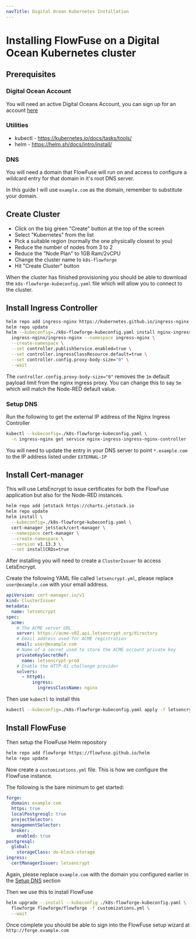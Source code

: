 ```yaml
---
navTitle: Digital Ocean Kubernetes Installation
---
```


# Installing FlowFuse on a Digital Ocean Kubernetes cluster

## Prerequisites

### Digital Ocean Account

You will need an active Digital Oceans Account, you can sign up
for an account [here](https://cloud.digitalocean.com/registrations/new)

### Utilities

- kubectl - https://kubernetes.io/docs/tasks/tools/
- helm - https://helm.sh/docs/intro/install/

### DNS

You will need a domain that FlowFuse will run on and access to configure
a wildcard entry for that domain in it's root DNS server.

In this guide I will use `example.com` as the domain, remember to substitute your domain.

## Create Cluster

- Click on the big green "Create" button at the top of the screen
- Select "Kubernetes" from the list
- Pick a suitable region (normally the one physically closest to you)
- Reduce the number of nodes from 3 to 2
- Reduce the "Node Plan" to 1GB Ram/2vCPU
- Change the cluster name to `k8s-flowforge`
- Hit "Create Cluster" button

When the cluster has finished provisioning you should be able to download
the `k8s-flowforge-kubeconfig.yaml` file which will allow you to connect to the cluster.

## Install Ingress Controller

```bash
helm repo add ingress-nginx https://kubernetes.github.io/ingress-nginx
helm repo update
helm --kubeconfig=./k8s-flowforge-kubeconfig.yaml install nginx-ingress \
  ingress-nginx/ingress-nginx --namespace ingress-nginx \
  --create-namespace \
  --set controller.publishService.enabled=true \
  --set controller.ingressClassResource.default=true \
  --set controller.config.proxy-body-size="0" \
  --wait

```

The `controller.config.proxy-body-size="0"` removes the `1m` default payload limit 
from the nginx ingress proxy. You can change this to say `5m` which will match the 
Node-RED default value.

### Setup DNS

Run the following to get the external IP address of the Nginx Ingress 
Controller

```bash
kubectl --kubeconfig=./k8s-flowforge-kubeconfig.yaml \
  -n ingress-nginx get service nginx-ingress-ingress-nginx-controller
```

You will need to update the entry in your DNS server to point 
`*.example.com` to the IP address listed under `EXTERNAL-IP`

## Install Cert-manager

This will use LetsEncrypt to issue certificates for both the FlowFuse application
but also for the Node-RED instances.

```bash
helm repo add jetstack https://charts.jetstack.io
helm repo update
helm install \
  --kubeconfig=./k8s-flowforge-kubeconfig.yaml \
  cert-manager jetstack/cert-manager \
  --namespace cert-manager \
  --create-namespace \
  --version v1.13.3 \
  --set installCRDs=true
```

After installing you will need to create a `ClusterIssuer` to access LetsEncrypt.

Create the following YAML file called `letsencrypt.yml`, please replace 
`user@example.com` with your email address.

```yaml
apiVersion: cert-manager.io/v1
kind: ClusterIssuer
metadata:
  name: letsencrypt
spec:
  acme:
    # The ACME server URL
    server: https://acme-v02.api.letsencrypt.org/directory
    # Email address used for ACME registration
    email: user@example.com
    # Name of a secret used to store the ACME account private key
    privateKeySecretRef:
      name: letsencrypt-prod
    # Enable the HTTP-01 challenge provider
    solvers:
      - http01:
          ingress:
            ingressClassName: nginx
```

Then use `kubectl` to install this

```bash
kubectl --kubeconfig=./k8s-flowforge-kubeconfig.yaml apply -f letsencrypt.yml
```

## Install FlowFuse

Then setup the FlowFuse Helm repository

```bash
helm repo add flowforge https://flowfuse.github.io/helm
helm repo update
```

Now create a `customizations.yml` file. This is how we configure the 
FlowFuse instance.

The following is the bare minimum to get started:

```yaml
forge:
  domain: example.com
  https: true
  localPostgresql: true
  projectSelector: 
  managementSelector: 
  broker:
    enabled: true
postgresql:
  global:
    storageClass: do-block-storage
ingress:
  certManagerIssuer: letsencrypt
```

Again, please replace `example.com` with the domain you configured
earlier in the [Setup DNS](#setup-dns) section

Then we use this to install FlowFuse

```bash
helm upgrade --install --kubeconfig ./k8s-flowforge-kubeconfig.yaml \
  flowforge flowforge/flowforge -f customizations.yml \
  --wait
```

Once complete you should be able to sign into the FlowFuse setup wizard 
at `http://forge.example.com`
